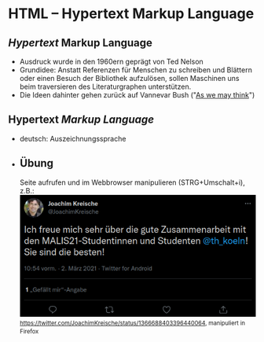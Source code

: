 # HTML – Hypertext Markup Language
## *Hypertext* Markup Language
* Ausdruck wurde in den 1960ern geprägt von Ted Nelson
* Grundidee: Anstatt Referenzen für Menschen zu schreiben und Blättern oder einen Besuch der Bibliothek aufzulösen, sollen Maschinen uns beim traversieren des Literaturgraphen unterstützen.
* Die Ideen dahinter gehen zurück auf Vannevar Bush ("[As we may think](https://de.wikipedia.org/wiki/As_We_May_Think)")
## Hypertext *Markup Language*
* deutsch: Auszeichnungssprache
- ## Übung
  Seite aufrufen und im Webbrowser manipulieren (STRG+Umschalt+i), z.B.:
  ![image.png](../assets/image_1633903778319_0.png) 
  <small><a href="https://twitter.com/JoachimKreische/status/1366688403396440064">https://twitter.com/JoachimKreische/status/1366688403396440064</a>, manipuliert in Firefox</small>